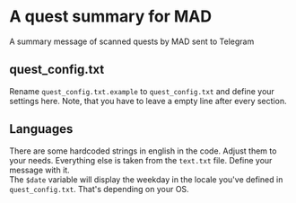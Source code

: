 # A quest summary for MAD
A summary message of scanned quests by MAD sent to Telegram

## quest_config.txt
Rename `quest_config.txt.example` to `quest_config.txt` and define your settings here. Note, that you have to leave a empty line after every section.

## Languages
There are some hardcoded strings in english in the code. Adjust them to your needs. Everything else is taken from the `text.txt` file. Define your message with it.   
The `$date` variable will display the weekday in the locale you've defined in `quest_config.txt`. That's depending on your OS.
